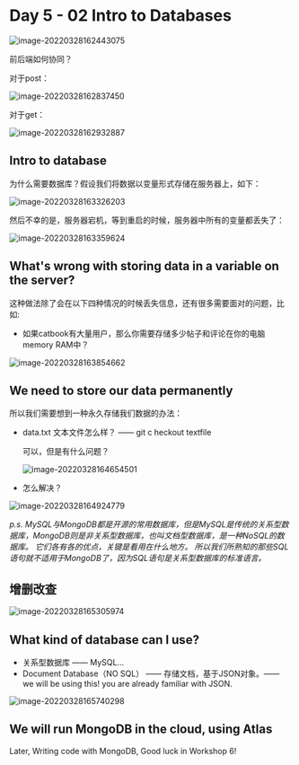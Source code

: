 # Day 5 - 02 Intro to Databases

 ![image-20220328162443075](https://raw.githubusercontent.com/sunmiao0301/Public-Pic-Bed/main/imgfromPicGO/202203281624235.png)



前后端如何协同？

对于post：

![image-20220328162837450](https://raw.githubusercontent.com/sunmiao0301/Public-Pic-Bed/main/imgfromPicGO/202203281628598.png)

对于get：

![image-20220328162932887](https://raw.githubusercontent.com/sunmiao0301/Public-Pic-Bed/main/imgfromPicGO/202203281629023.png)



## Intro to database

为什么需要数据库？假设我们将数据以变量形式存储在服务器上，如下：

![image-20220328163326203](https://raw.githubusercontent.com/sunmiao0301/Public-Pic-Bed/main/imgfromPicGO/202203281633305.png)

然后不幸的是，服务器宕机，等到重启的时候，服务器中所有的变量都丢失了：

![image-20220328163359624](https://raw.githubusercontent.com/sunmiao0301/Public-Pic-Bed/main/imgfromPicGO/202203281633752.png)



## What's wrong with storing data in a variable on the server?

这种做法除了会在以下四种情况的时候丢失信息，还有很多需要面对的问题，比如:

- 如果catbook有大量用户，那么你需要存储多少帖子和评论在你的电脑memory RAM中？

![image-20220328163854662](https://raw.githubusercontent.com/sunmiao0301/Public-Pic-Bed/main/imgfromPicGO/202203281638796.png)



## We need to store our data permanently

所以我们需要想到一种永久存储我们数据的办法：

- data.txt 文本文件怎么样？ —— git c heckout textfile

  可以，但是有什么问题？

  ![image-20220328164654501](https://raw.githubusercontent.com/sunmiao0301/Public-Pic-Bed/main/imgfromPicGO/202203281646677.png)

- 怎么解决？

![image-20220328164924779](https://raw.githubusercontent.com/sunmiao0301/Public-Pic-Bed/main/imgfromPicGO/202203281649881.png)

*p.s. MySQL与MongoDB都是开源的常用数据库，但是MySQL是传统的关系型数据库，MongoDB则是非关系型数据库，也叫文档型数据库，是一种NoSQL的数据库。 它们各有各的优点，关键是看用在什么地方。 所以我们所熟知的那些SQL语句就不适用于MongoDB了，因为SQL语句是关系型数据库的标准语言。*



## 增删改查

![image-20220328165305974](https://raw.githubusercontent.com/sunmiao0301/Public-Pic-Bed/main/imgfromPicGO/202203281653172.png)



## What kind of database can I use?

- 关系型数据库 —— MySQL...
- Document Database（NO SQL） —— 存储文档，基于JSON对象。—— we will be using this! you are already familiar with JSON.

![image-20220328165740298](https://raw.githubusercontent.com/sunmiao0301/Public-Pic-Bed/main/imgfromPicGO/202203281657471.png)

 

## We will run MongoDB in the cloud, using Atlas

Later, Writing code with MongoDB, Good luck in Workshop 6!




















